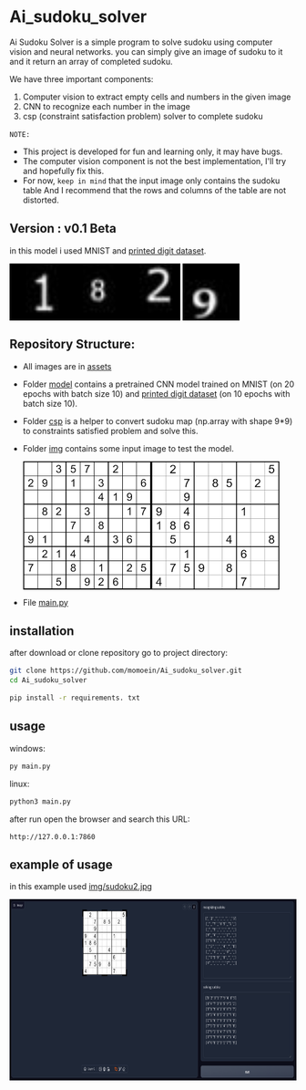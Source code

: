 # Ai_sudoku_solver
Ai Sudoku Solver is a simple program to solve sudoku using computer vision and neural networks.
you can simply give an image of sudoku to it and it return an array of completed sudoku.

We have three important components:
1. Computer vision to extract empty cells and numbers in the given image 
2. CNN to recognize each number in the image
3. csp (constraint satisfaction problem) solver to complete sudoku

`NOTE:`
- This project is developed for fun and learning only, it may have bugs.
- The computer vision component is not the best implementation, I'll try and hopefully fix this.
- For now, `keep in mind` that the input image only contains the sudoku table
And I recommend that the rows and columns of the table are not distorted.

## Version : v0.1 Beta
in this model i used MNIST and [printed digit dataset](https://github.com/kaydee0502/printed-digits-dataset).

<img src="https://github.com/momoein/Ai_sudoku_solver/blob/master/data/printed_digit/1/1_0.jpg" width="100" height="100" align = "left"/>
<img src="https://github.com/momoein/Ai_sudoku_solver/blob/master/data/printed_digit/2/2_0.jpg" width="100" height="100" align="middle"/>
<img src="https://github.com/momoein/Ai_sudoku_solver/blob/master/data/printed_digit/8/8_0.jpg" width="100" height="100" align="left"/>
<img src="https://github.com/momoein/Ai_sudoku_solver/blob/master/data/printed_digit/9/9_0.jpg" width="100" height="100" align="middle"/>

## Repository Structure:

+ All images are in [assets](https://github.com/momoein/Ai_sudoku_solver/tree/master/data) 

+ Folder [model](https://github.com/momoein/Ai_sudoku_solver/tree/master/model) contains a pretrained CNN model trained on MNIST (on 20 epochs with batch size 10) and [printed digit dataset](https://github.com/kaydee0502/printed-digits-dataset) (on 10 epochs with batch size 10).

+ Folder [csp](https://github.com/momoein/Ai_sudoku_solver/tree/master/csp) is a helper to convert sudoku map (np.array with shape 9*9) to constraints satisfied problem and solve this.

+ Folder [img](https://github.com/momoein/Ai_sudoku_solver/tree/master/img) contains some input image to test the model.

  <img src="https://github.com/momoein/Ai_sudoku_solver/blob/master/img/sudoku1.jpg" width="225" height="225" align = "left"/>
  <img src="https://github.com/momoein/Ai_sudoku_solver/blob/master/img/sudoku2.jpg" width="225" height="225" align = "middle"/>
  
+ File [main.py](https://github.com/momoein/Ai_sudoku_solver/tree/master/main.py)


## installation

after download or clone repository go to project directory:
```sh
git clone https://github.com/momoein/Ai_sudoku_solver.git
cd Ai_sudoku_solver
```
```sh
pip install -r requirements. txt
``` 
## usage
windows:
```sh
py main.py
```
linux:
```sh
python3 main.py
```
after run open the browser and search this URL: 
```
http://127.0.0.1:7860
```

## example of usage
in this example used [img/sudoku2.jpg](https://github.com/momoein/Ai_sudoku_solver/tree/master/img/sudoku2.jpg) 

<img src="https://github.com/momoein/Ai_sudoku_solver/blob/master/img/application_test.png" width="748" height="318" align = "left"/>